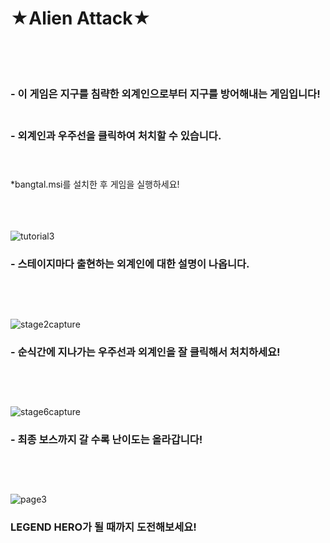 # ★Alien Attack★<br/><br/><br/>

### - 이 게임은 지구를 침략한 외계인으로부터 지구를 방어해내는 게임입니다!<br/><br/>

### - 외계인과 우주선을 클릭하여 처치할 수 있습니다.<br/><br/><br/>

*bangtal.msi를 설치한 후 게임을 실행하세요!<br/><br/><br/><br/>

![tutorial3](https://user-images.githubusercontent.com/61266770/96358636-68491380-1144-11eb-8716-8e86c4bbb3b5.png)
### - 스테이지마다 출현하는 외계인에 대한 설명이 나옵니다.<br/><br/><br/><br/>

![stage2capture](https://user-images.githubusercontent.com/61266770/96358652-86167880-1144-11eb-8de1-eabea2d8e726.png)
### - 순식간에 지나가는 우주선과 외계인을 잘 클릭해서 처치하세요!<br/><br/><br/><br/>

![stage6capture](https://user-images.githubusercontent.com/61266770/96358665-afcf9f80-1144-11eb-83c9-294cd07b5b00.png)
### - 최종 보스까지 갈 수록 난이도는 올라갑니다!<br/><br/><br/><br/>

![page3](https://user-images.githubusercontent.com/61266770/96358680-d4c41280-1144-11eb-9b0b-5a8df62f06a4.png)
### LEGEND HERO가 될 때까지 도전해보세요!<br/><br/><br/><br/>
